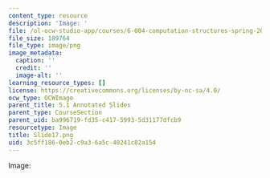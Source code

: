 ```yaml
---
content_type: resource
description: 'Image: '
file: /ol-ocw-studio-app/courses/6-004-computation-structures-spring-2017/3c5ff1860eb2c9a36a5c40241c82a154_Slide17.png
file_size: 189764
file_type: image/png
image_metadata:
  caption: ''
  credit: ''
  image-alt: ''
learning_resource_types: []
license: https://creativecommons.org/licenses/by-nc-sa/4.0/
ocw_type: OCWImage
parent_title: 5.1 Annotated Slides
parent_type: CourseSection
parent_uid: ba996719-fd35-c417-5993-5d31177dfcb9
resourcetype: Image
title: Slide17.png
uid: 3c5ff186-0eb2-c9a3-6a5c-40241c82a154
---
```

Image: 